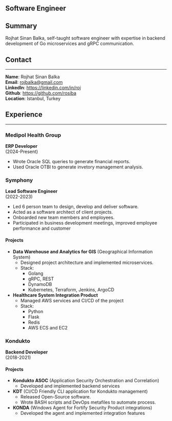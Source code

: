 ## Software Engineer
## Summary
Rojhat Sinan Balka, self-taught software engineer with expertise in backend development of Go microservices and gRPC communication. 
## Contact
---
**Name**: Rojhat Sinan Balka  
**Email**: rojbalka@gmail.com  
**LinkedIn**: https://linkedin.com/in/roj  
**Github**: https://github.com/rosiba  
**Location**: Istanbul, Turkey

## Experience
---  
### Medipol Health Group
**ERP Developer**  
(2024-Present)

- Wrote Oracle SQL queries to generate financial reports.
- Used Oracle OTBI to generate invetory management analysis. 
### Symphony  
**Lead Software Engineer**  
(2022-2023)

- Led 6 person team to design, develop and deliver software.
- Acted as a software architect of client projects.
- Onboarded new team members and employees.
- Participated in business development meetings, improved employee performance and customer 
#### Projects
- **Data Warehouse and Analytics for GIS** (Geographical Information System)
    - Designed project architecture and implemented microservices.
    - Stack:
        - Golang
        - gRPC, REST
        - DynamoDB
        - Kubernetes, Terraform, Jenkins, ArgoCD
- **Healthcare System Integration Product**
    - Managed AWS services and CI/CD of the project
    - Stack:
        - Python
        - Flask
        - Redis
        - AWS ECS and EC2

### Kondukto
**Backend Developer**  
(2018-2021)

#### Projects
- **Kondukto ASOC** (Application Security Orchestration and Correlation)
    - Developed and implemented backend services
- **KDT** (CI/CD Friendly CLI application for Kondukto management)  
    - Released Open-Source software.
    - Wrote BASH scripts and DevOps metafiles to automate process.
- **KONDA** (Windows Agent for Fortify Security Product integrations)
    - Developed the agent and implemented integration features
